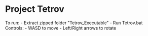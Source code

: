 # Project Tetrov
To run:
	- Extract zipped folder "Tetrov_Executable"
	- Run Tetrov.bat
Controls:
	- WASD to move
	- Left/Right arrows to rotate
